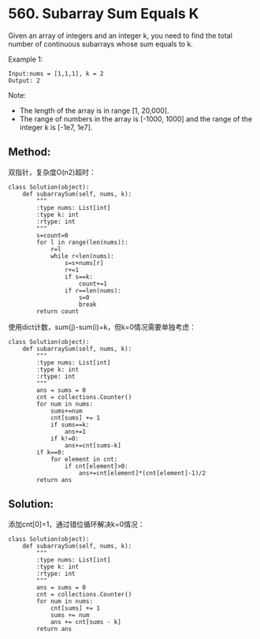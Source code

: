 # 560. Subarray Sum Equals K

Given an array of integers and an integer k, you need to find the total number of continuous subarrays whose sum equals to k.

Example 1:

    Input:nums = [1,1,1], k = 2
    Output: 2

Note:
- The length of the array is in range [1, 20,000].
- The range of numbers in the array is [-1000, 1000] and the range of the integer k is [-1e7, 1e7].

## Method:
双指针，复杂度O(n2)超时：

    class Solution(object):
        def subarraySum(self, nums, k):
            """
            :type nums: List[int]
            :type k: int
            :rtype: int
            """
            s=count=0
            for l in range(len(nums)):
                r=l
                while r<len(nums):
                    s=s+nums[r]
                    r+=1
                    if s==k:
                        count+=1
                    if r==len(nums):
                        s=0
                        break
            return count
            
使用dict计数，sum(j)-sum(i)=k，但k=0情况需要单独考虑：

    class Solution(object):
        def subarraySum(self, nums, k):
            """
            :type nums: List[int]
            :type k: int
            :rtype: int
            """
            ans = sums = 0
            cnt = collections.Counter()
            for num in nums:
                sums+=num
                cnt[sums] += 1
                if sums==k:
                    ans+=1
                if k!=0:
                    ans+=cnt[sums-k]
            if k==0:
                for element in cnt:
                    if cnt[element]>0:
                        ans+=cnt[element]*(cnt[element]-1)/2
            return ans
                  
## Solution:
添加cnt[0]=1，通过错位循环解决k=0情况：

    class Solution(object):
        def subarraySum(self, nums, k):
            """
            :type nums: List[int]
            :type k: int
            :rtype: int
            """
            ans = sums = 0
            cnt = collections.Counter()
            for num in nums:
                cnt[sums] += 1
                sums += num
                ans += cnt[sums - k]
            return ans

    
            